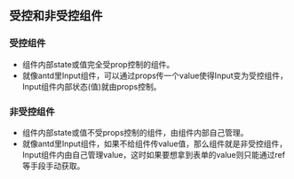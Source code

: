 ## 受控和非受控组件
### 受控组件
- 组件内部state或值完全受prop控制的组件。
- 就像antd里Input组件，可以通过props传一个value使得Input变为受控组件，Input组件内部状态(值)就由props控制。
### 非受控组件
- 组件内部state或值不受props控制的组件，由组件内部自己管理。
- 就像antd里Input组件，如果不给组件传value值，那么组件就是非受控组件，Input组件内由自己管理value，这时如果要想拿到表单的value则只能通过ref等手段手动获取。